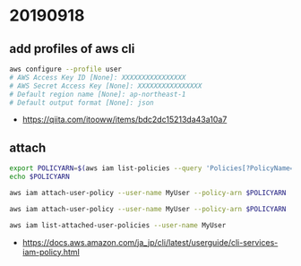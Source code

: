 # 20190918

## add profiles of aws cli

```sh
aws configure --profile user
# AWS Access Key ID [None]: XXXXXXXXXXXXXXXX
# AWS Secret Access Key [None]: XXXXXXXXXXXXXXXX
# Default region name [None]: ap-northeast-1
# Default output format [None]: json
```

* https://qiita.com/itooww/items/bdc2dc15213da43a10a7


## attach

```sh
export POLICYARN=$(aws iam list-policies --query 'Policies[?PolicyName==`AmazonEC2ContainerRegistryFullAccess`].{ARN:Arn}' --output text)
echo $POLICYARN

aws iam attach-user-policy --user-name MyUser --policy-arn $POLICYARN

aws iam attach-user-policy --user-name MyUser --policy-arn $POLICYARN

aws iam list-attached-user-policies --user-name MyUser
```

* https://docs.aws.amazon.com/ja_jp/cli/latest/userguide/cli-services-iam-policy.html

